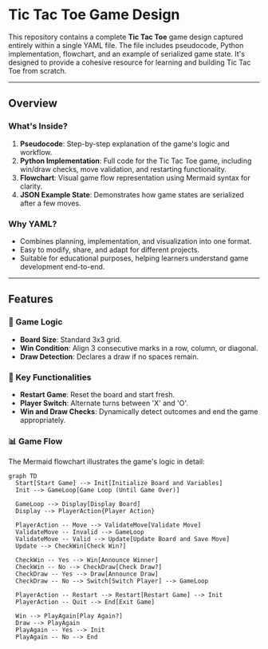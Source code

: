 # Tic Tac Toe Game Design

This repository contains a complete **Tic Tac Toe** game design captured entirely within a single YAML file. The file includes pseudocode, Python implementation, flowchart, and an example of serialized game state. It's designed to provide a cohesive resource for learning and building Tic Tac Toe from scratch.

---

## Overview

### What's Inside?
1. **Pseudocode**: Step-by-step explanation of the game's logic and workflow.
2. **Python Implementation**: Full code for the Tic Tac Toe game, including win/draw checks, move validation, and restarting functionality.
3. **Flowchart**: Visual game flow representation using Mermaid syntax for clarity.
4. **JSON Example State**: Demonstrates how game states are serialized after a few moves.

### Why YAML?
- Combines planning, implementation, and visualization into one format.
- Easy to modify, share, and adapt for different projects.
- Suitable for educational purposes, helping learners understand game development end-to-end.

---

## Features

### 🔢 Game Logic
- **Board Size**: Standard 3x3 grid.
- **Win Condition**: Align 3 consecutive marks in a row, column, or diagonal.
- **Draw Detection**: Declares a draw if no spaces remain.

### 🔁 Key Functionalities
- **Restart Game**: Reset the board and start fresh.
- **Player Switch**: Alternate turns between 'X' and 'O'.
- **Win and Draw Checks**: Dynamically detect outcomes and end the game appropriately.

### 📊 Game Flow
The Mermaid flowchart illustrates the game's logic in detail:
```mermaid
graph TD
  Start[Start Game] --> Init[Initialize Board and Variables]
  Init --> GameLoop[Game Loop (Until Game Over)]

  GameLoop --> Display[Display Board]
  Display --> PlayerAction{Player Action}

  PlayerAction -- Move --> ValidateMove[Validate Move]
  ValidateMove -- Invalid --> GameLoop
  ValidateMove -- Valid --> Update[Update Board and Save Move]
  Update --> CheckWin[Check Win?]

  CheckWin -- Yes --> Win[Announce Winner]
  CheckWin -- No --> CheckDraw[Check Draw?]
  CheckDraw -- Yes --> Draw[Announce Draw]
  CheckDraw -- No --> Switch[Switch Player] --> GameLoop

  PlayerAction -- Restart --> Restart[Restart Game] --> Init
  PlayerAction -- Quit --> End[Exit Game]

  Win --> PlayAgain[Play Again?]
  Draw --> PlayAgain
  PlayAgain -- Yes --> Init
  PlayAgain -- No --> End

